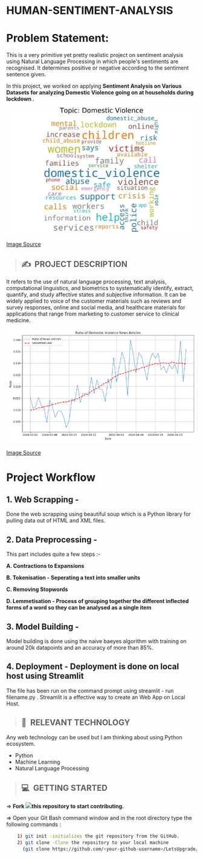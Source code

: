 # **HUMAN-SENTIMENT-ANALYSIS**



# Problem Statement:

This is a very primitive yet pretty realistic  project  on sentiment analysis using Natural Language Processing in which people's sentiments are recognised. It determines positive or negative according to the sentiment sentence given. 

In this project, we worked on applying **Sentiment Analysis on Various Datasets for analyzing Domestic Violence going on at households during lockdown .**

<img src="Image/domestic-violence.jpeg" width="800">

[Image Source](https://omdena.com/blog/domestic-violence-covid-19/)


>## ✍&nbsp; PROJECT DESCRIPTION
It refers to the use of natural language processing, text analysis, computational linguistics, and biometrics to systematically identify, extract, quantify, and study affective states and subjective information. It can be widely applied to voice of the customer materials such as reviews and survey responses, online and social media, and healthcare materials for applications that range from marketing to customer service to clinical medicine.


<img src="Image/Analysis_Chart.png" width="1000">

[Image Source](https://omdena.com/blog/domestic-violence-covid-19/)

# Project Workflow

## 1. Web Scrapping - 

Done the web scrapping using beautiful soup which is a Python library for pulling data out of HTML and XML files.

## 2. Data Preprocessing - 

This part includes quite a few steps :- 

**A. Contractions to Expansions**

**B. Tokenisation - Seperating a text into smaller units** 

**C. Removing Stopwords**

**D. Lemmetisation - Process of grouping together the different inflected forms of a word so they can be analysed as a single item** 

## 3. Model Building - 

Model building is done using the naive baeyes algorithm with training on around 20k datapoints and an accuracy of more than 85%.

## 4. Deployment - Deployment is done on local host using Streamlit 

The file has been run on the command prompt using streamlit - run filename.py . Streamlit is a effective way to create an Web App on Local Host. 

>## 📂&nbsp; RELEVANT TECHNOLOGY
Any web technology can be used but I am thinking about using Python ecosystem.


* Python
* Machine Learning
* Natural Language Processing

>## 💻&nbsp; GETTING STARTED

=> **Fork <a href=https://github.com/LetsUpgrade/REAL-TIME-SENTIMENT-ANALYSIS><img src="https://img.icons8.com/ios/24/000000/code-fork.png"></a>this repository to start contributing.**

=> Open your Git Bash command window and in the root directory type the following commands :
```bash
    1) git init -initializes the git repository from the GitHub. 
    2) git clone -Clone the repository to your local machine
      (git clone https://github.com/<your-github-username>/LetsUpgrade/REAL-TIME-SENTIMENT-ANALYSIS.git)
```    
